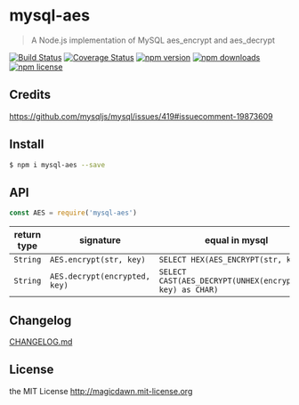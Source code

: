 # mysql-aes
> A Node.js implementation of MySQL aes_encrypt and aes_decrypt

[![Build Status](https://img.shields.io/travis/magicdawn/node-mysql-aes.svg?style=flat-square)](https://travis-ci.org/magicdawn/node-mysql-aes)
[![Coverage Status](https://img.shields.io/codecov/c/github/magicdawn/node-mysql-aes.svg?style=flat-square)](https://codecov.io/gh/magicdawn/node-mysql-aes)
[![npm version](https://img.shields.io/npm/v/mysql-aes.svg?style=flat-square)](https://www.npmjs.com/package/mysql-aes)
[![npm downloads](https://img.shields.io/npm/dm/mysql-aes.svg?style=flat-square)](https://www.npmjs.com/package/mysql-aes)
[![npm license](https://img.shields.io/npm/l/mysql-aes.svg?style=flat-square)](http://magicdawn.mit-license.org)

## Credits
https://github.com/mysqljs/mysql/issues/419#issuecomment-19873609

## Install
```sh
$ npm i mysql-aes --save
```

## API
```js
const AES = require('mysql-aes')
```

|return type|signature|equal in mysql|
|---|---|---|
| `String` | `AES.encrypt(str, key)`        | `SELECT HEX(AES_ENCRYPT(str, key))` |
| `String` | `AES.decrypt(encrypted, key)`  | `SELECT CAST(AES_DECRYPT(UNHEX(encrypted), key) as CHAR)`

## Changelog
[CHANGELOG.md](CHANGELOG.md)

## License
the MIT License http://magicdawn.mit-license.org